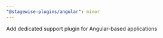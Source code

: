 ```yaml
---
"@stagewise-plugins/angular": minor
---
```


Add dedicated support plugin for Angular-based applications
